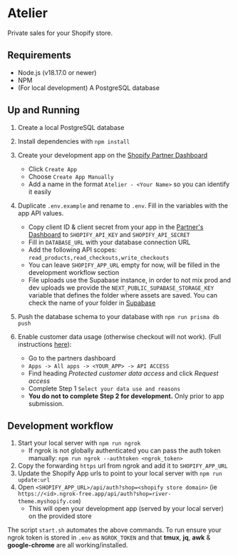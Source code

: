 # Atelier

Private sales for your Shopify store.

## Requirements

- Node.js (v18.17.0 or newer)
- NPM
- (For local development) A PostgreSQL database

## Up and Running

1. Create a local PostgreSQL database
2. Install dependencies with `npm install`
3. Create your development app on the [Shopify Partner Dashboard](https://partners.shopify.com/1011478/apps)

   - Click `Create App`
   - Choose `Create App Manually`
   - Add a name in the format `Atelier - <Your Name>` so you can identify it easily

4. Duplicate `.env.example` and rename to `.env`. Fill in the variables with the app API values.
   - Copy client ID & client secret from your app in the [Partner's Dashboard](https://partners.shopify.com/1011478/apps) to `SHOPIFY_API_KEY` and `SHOPIFY_API_SECRET`
   - Fill in `DATABASE_URL` with your database connection URL
   - Add the following API scopes: `read_products,read_checkouts,write_checkouts`
   - You can leave `SHOPIFY_APP_URL` empty for now, will be filled in the development workflow section
   - File uploads use the Supabase instance, in order to not mix prod and dev uploads we provide the `NEXT_PUBLIC_SUPABASE_STORAGE_KEY` variable that defines the folder where assets are saved. You can check the name of your folder in [Supabase](https://app.supabase.com/project/lypfjowlwsqnrjphjfgs/storage/buckets)
5. Push the database schema to your database with `npm run prisma db push`
6. Enable customer data usage (otherwise checkout will not work). (Full instructions [here](https://shopify.dev/docs/apps/store/data-protection/protected-customer-data#request-access-to-protected-customer-data)):

   - Go to the partners dashboard
   - `Apps -> All apps -> <YOUR_APP> -> API ACCESS`
   - Find heading _Protected customer data access_ and click _Request access_
   - Complete Step 1 `Select your data use and reasons`
   - **You do not to complete Step 2 for development.** Only prior to app submission.


## Development workflow

1. Start your local server with `npm run ngrok`
   - If ngrok is not globally authenticated you can pass the auth token manually:
     `npm run ngrok --authtoken <ngrok_token>`
2. Copy the forwarding `https` url from ngrok and add it to `SHOPIFY_APP_URL`
3. Update the Shopify App urls to point to your local server with `npm run update:url`
4. Open `<SHOPIFY_APP_URL>/api/auth?shop=<shopify store domain>` (ie `https://<id>.ngrok-free.app/api/auth?shop=river-theme.myshopify.com`)
   - This will open your development app (served by your local server) on the provided store

The script `start.sh` automates the above commands.
To run ensure your ngrok token is stored in `.env` as `NGROK_TOKEN` and that **tmux**, **jq**, **awk** & **google-chrome** are all working/installed.
